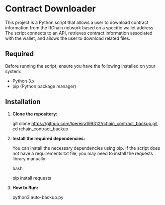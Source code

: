 # Contract Downloader

This project is a Python script that allows a user to download contract information from the RChain network based on a specific wallet address. The script connects to an API, retrieves contract information associated with the wallet, and allows the user to download related files.

## Required

Before running the script, ensure you have the following installed on your system:

- Python 3.x
- pip (Python package manager)

## Installation

1. **Clone the repository:**

   git clone https://github.com/lpereira199312/rchain_contract_backup.git
   cd rchain_contract_backup

2. **Install the required dependencies:**

    You can install the necessary dependencies using pip. If the script does not have a requirements.txt file, you may need to install the requests library manually:

    bash

    pip install requests

3. **How to Run:**

    python3 auto-backup.py
